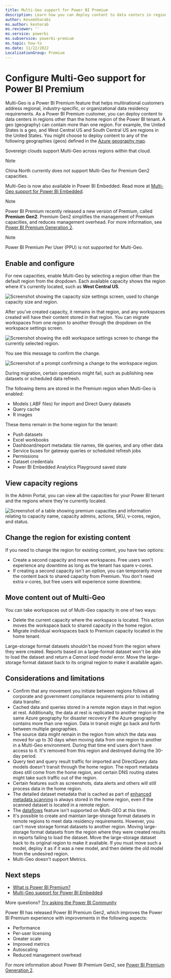 ```yaml
---
title: Multi-Geo support for Power BI Premium
description: Learn how you can deploy content to data centers in regions other than the home region of the Power BI tenant.
author: KesemSharabi
ms.author: kesharab
ms.reviewer: ''
ms.service: powerbi
ms.subservice: powerbi-premium
ms.topic: how-to
ms.date: 11/22/2022
LocalizationGroup: Premium 
---
```


# Configure Multi-Geo support for Power BI Premium

Multi-Geo is a Power BI Premium feature that helps multinational customers address regional, industry-specific, or organizational data residency requirements. As a Power BI Premium customer, you can deploy content to data centers in regions other than the home region of the Power BI tenant. A geo (geography) can contain more than one region. For example, the United States is a geo, and West Central US and South Central US are regions in the United States. You might choose to deploy content to any of the following geographies (geos) defined in the [Azure geography map](https://azure.microsoft.com/global-infrastructure/geographies/).

Sovereign clouds support Multi-Geo across regions within that cloud.

> [!NOTE]
> China North currently does not support Multi-Geo for Premium Gen2 capacities.

Multi-Geo is now also available in Power BI Embedded. Read more at [Multi-Geo support for Power BI Embedded](../developer/embedded/embedded-multi-geo.md).

> [!NOTE]
> Power BI Premium recently released a new version of Premium, called **Premium Gen2**. Premium Gen2 simplifies the management of Premium capacities, and reduces management overhead. For more information, see [Power BI Premium Generation 2](../enterprise/service-premium-gen2-what-is.md#power-bi-premium-generation-2).


> [!NOTE]
> Power BI Premium Per User (PPU) is not supported for Multi-Geo.

## Enable and configure

For new capacities, enable Multi-Geo by selecting a region other than the default region from the dropdown. Each available capacity shows the region where it's currently located, such as **West Central US**.

![Screenshot showing the capacity size settings screen, used to change capacity size and region.](media/service-admin-premium-multi-geo/power-bi-multi-geo-capacity-size.png)

After you've created capacity, it remains in that region, and any workspaces created will have their content stored in that region. You can migrate workspaces from one region to another through the dropdown on the workspace settings screen.

![Screenshot showing the edit workspace settings screen to change the currently selected region.](media/service-admin-premium-multi-geo/power-bi-multi-geo-edit-workspace.png)

You see this message to confirm the change.

![Screenshot of a prompt confirming a change to the workspace region.](media/service-admin-premium-multi-geo/power-bi-multi-geo-change-assigned-workspace-capacity.png)

During migration, certain operations might fail, such as publishing new datasets or scheduled data refresh.  

The following items are stored in the Premium region when Multi-Geo is enabled:

- Models (.ABF files) for import and Direct Query datasets
- Query cache
- R images

These items remain in the home region for the tenant:

- Push datasets
- Excel workbooks
- Dashboard/report metadata: tile names, tile queries, and any other data
- Service buses for gateway queries or scheduled refresh jobs
- Permissions
- Dataset credentials
- Power BI Embedded Analytics Playground saved state

## View capacity regions

In the Admin Portal, you can view all the capacities for your Power BI tenant and the regions where they're currently located.

![Screenshot of a table showing premium capacities and information relating to capacity name, capacity admins, actions, SKU, v-cores, region, and status.](media/service-admin-premium-multi-geo/power-bi-multi-geo-premium-capacities.png)

## Change the region for existing content

If you need to change the region for existing content, you have two options:

- Create a second capacity and move workspaces. Free users won't experience any downtime as long as the tenant has spare v-cores.
- If creating a second capacity isn't an option, you can temporarily move the content back to shared capacity from Premium. You don't need extra v-cores, but free users will experience some downtime.

## Move content out of Multi-Geo  

You can take workspaces out of Multi-Geo capacity in one of two ways:

- Delete the current capacity where the workspace is located. This action moves the workspace back to shared capacity in the home region.
- Migrate individual workspaces back to Premium capacity located in the home tenant.

Large-storage format datasets shouldn't be moved from the region where they were created. Reports based on a large-format dataset won't be able to load the dataset and return a *Cannot load model* error. Move the large-storage format dataset back to its original region to make it available again.

## Considerations and limitations

- Confirm that any movement you initiate between regions follows all corporate and government compliance requirements prior to initiating data transfer.
- Cached data and queries stored in a remote region stays in that region at rest. Additionally, the data at rest is replicated to another region in the same Azure geography for disaster recovery if the Azure geography contains more than one region. Data in transit might go back and forth between multiple geographies.
- The source data might remain in the region from which the data was moved for up to 30 days when moving data from one region to another in a Multi-Geo environment. During that time end users don't have access to it. It's removed from this region and destroyed during the 30-day period.
- Query text and query result traffic for imported and DirectQuery data models doesn't transit through the home region. The report metadata does still come from the home region, and certain DNS routing states might take such traffic out of the region.
- Certain features such as screenshots, data alerts and others will still process data in the home region.
- The detailed dataset metadata that is cached as part of [enhanced metadata scanning](../enterprise/service-admin-metadata-scanning.md) is always stored in the home region, even if the scanned dataset is located in a remote region.
- The [dataflows](../transform-model/dataflows/dataflows-introduction-self-service.md) feature isn't supported on Multi-GEO at this time.
- It's possible to create and maintain large-storage format datasets in remote regions to meet data residency requirements. However, you can't move storage format datasets to another region. Moving large-storage format datasets from the region where they were created results in reports failing to load the dataset. Move the large-storage dataset back to its original region to make it available. If you must move such a model, deploy it as if it was a new model, and then delete the old model from the undesired region.
- Multi-Geo doesn't support Metrics.

## Next steps

- [What is Power BI Premium?](../enterprise/service-premium-gen2-what-is.md)
- [Multi-Geo support for Power BI Embedded](../developer/embedded/embedded-multi-geo.md)

More questions? [Try asking the Power BI Community](https://community.powerbi.com/)

Power BI has released Power BI Premium Gen2, which improves the Power BI Premium experience with improvements in the following aspects:

- Performance
- Per-user licensing
- Greater scale
- Improved metrics
- Autoscaling
- Reduced management overhead

For more information about Power BI Premium Gen2, see [Power BI Premium Generation 2](../enterprise/service-premium-gen2-what-is#power-bi-premium-generation-2).
